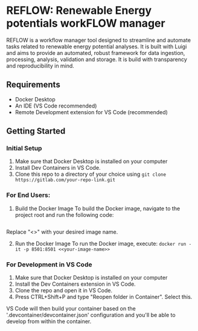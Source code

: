# REFLOW: Renewable Energy potentials workFLOW manager

REFLOW is a workflow manager tool designed to streamline and automate tasks related to renewable energy potential analyses. It is built with Luigi and aims to provide an automated, robust framework for data ingestion, processing, analysis, validation and storage. It is build with transparency and reproducibility in mind. 

## Requirements
* Docker Desktop
* An IDE (VS Code recommended)
* Remote Development extension for VS Code (recommended)

## Getting Started

### Initial Setup
1. Make sure that Docker Desktop is installed on your computer
2. Install Dev Containers in VS Code. 
3. Clone this repo to a directory of your choice using 
```git clone https://gitlab.com/your-repo-link.git```

### For End Users: 
1. Build the Docker Image
To build the Docker image, navigate to the project root and run the following code:
```docker build -t <<your-image-name>> .
```
Replace "<<your-image-name>>" with your desired image name. 

2. Run the Docker Image
To run the Docker image, execute:
```docker run -it -p 8501:8501 <<your-image-name>>```


### For Development in VS Code
1. Make sure that Docker Desktop is installed on your computer
2. Install the Dev Containers extension in VS Code. 
3. Clone the repo and open it in VS Code. 
4. Press CTRL+Shift+P and type "Reopen folder in Container". Select this.

VS Code will then build your container based on the '.devcontainer/devcontainer.json' configuration and you'll be able to develop from within the container. 